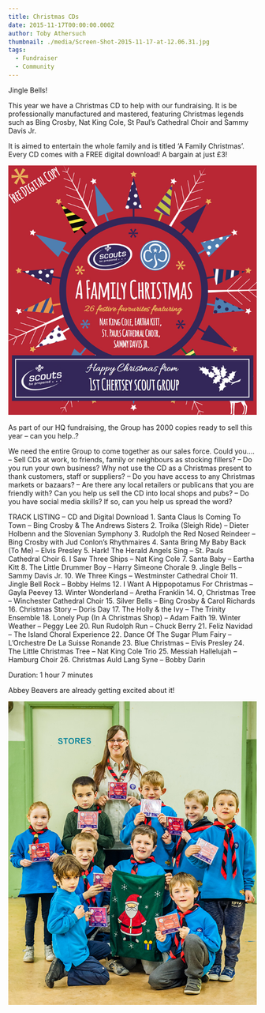 ```yaml
---
title: Christmas CDs
date: 2015-11-17T00:00:00.000Z
author: Toby Athersuch
thumbnail: ./media/Screen-Shot-2015-11-17-at-12.06.31.jpg
tags:
  - Fundraiser
  - Community
---
```


Jingle Bells!

This year we have a Christmas CD to help with our fundraising. It is be professionally manufactured and mastered, featuring Christmas legends such as Bing Crosby, Nat King Cole, St Paul’s Cathedral Choir and Sammy Davis Jr.

It is aimed to entertain the whole family and is titled ‘A Family Christmas’. Every CD comes with a FREE digital download! A bargain at just £3!

![Christmas CD](./media/Screen-Shot-2015-11-17-at-12.06.31.jpg)

As part of our HQ fundraising, the Group has 2000 copies ready to sell this year – can you help..?

We need the entire Group to come together as our sales force. Could you….
– Sell CDs at work, to friends, family or neighbours as stocking fillers?
– Do you run your own business? Why not use the CD as a Christmas present to thank customers, staff or suppliers?
– Do you have access to any Christmas markets or bazaars?
– Are there any local retailers or publicans that you are friendly with? Can you help us sell the CD into local shops and pubs?
– Do you have social media skills? If so, can you help us spread the word?

TRACK LISTING – CD and Digital Download 1. Santa Claus Is Coming To Town – Bing Crosby & The Andrews Sisters 2. Troika (Sleigh Ride) – Dieter Holbenn and the Slovenian Symphony 3. Rudolph the Red Nosed Reindeer – Bing Crosby with Jud Conlon’s Rhythmaires 4. Santa Bring My Baby Back (To Me) – Elvis Presley 5. Hark! The Herald Angels Sing – St. Pauls Cathedral Choir 6. I Saw Three Ships – Nat King Cole 7. Santa Baby – Eartha Kitt 8. The Little Drummer Boy – Harry Simeone Chorale 9. Jingle Bells – Sammy Davis Jr. 10. We Three Kings – Westminster Cathedral Choir 11. Jingle Bell Rock – Bobby Helms 12. I Want A Hippopotamus For Christmas – Gayla Peevey 13. Winter Wonderland – Aretha Franklin 14. O, Christmas Tree – Winchester Cathedral Choir 15. Silver Bells – Bing Crosby & Carol Richards 16. Christmas Story – Doris Day 17. The Holly & the Ivy – The Trinity Ensemble 18. Lonely Pup (In A Christmas Shop) – Adam Faith 19. Winter Weather – Peggy Lee 20. Run Rudolph Run – Chuck Berry 21. Feliz Navidad – The Island Choral Experience 22. Dance Of The Sugar Plum Fairy – L’Orchestre De La Suisse Ronande 23. Blue Christmas – Elvis Presley 24. The Little Christmas Tree – Nat King Cole Trio 25. Messiah Hallelujah – Hamburg Choir 26. Christmas Auld Lang Syne – Bobby Darin

Duration: 1 hour 7 minutes

Abbey Beavers are already getting excited about it!

![Abbey Beavers with CDs](./media/Christmas-CDs-Paper-3-of-3-Preferred-Edit-690.jpg)
